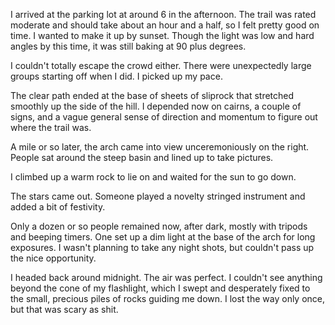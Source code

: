 I arrived at the parking lot at around 6 in the afternoon. The trail was rated moderate and should take about an hour and a half, so I felt pretty good on time. I wanted to make it up by sunset. Though the light was low and hard angles by this time, it was still baking at 90 plus degrees.

I couldn't totally escape the crowd either. There were unexpectedly large groups starting off when I did. I picked up my pace.

The clear path ended at the base of sheets of sliprock that stretched smoothly up the side of the hill. I depended now on cairns, a couple of signs, and a vague general sense of direction and momentum to figure out where the trail was.

A mile or so later, the arch came into view unceremoniously on the right. People sat around the steep basin and lined up to take pictures.

I climbed up a warm rock to lie on and waited for the sun to go down.

The stars came out. Someone played a novelty stringed instrument and added a bit of festivity.

Only a dozen or so people remained now, after dark, mostly with tripods and beeping timers. One set up a dim light at the base of the arch for long exposures. I wasn't planning to take any night shots, but couldn't pass up the nice opportunity.

I headed back around midnight. The air was perfect. I couldn't see anything beyond the cone of my flashlight, which I swept and desperately fixed to the small, precious piles of rocks guiding me down. I lost the way only once, but that was scary as shit.
